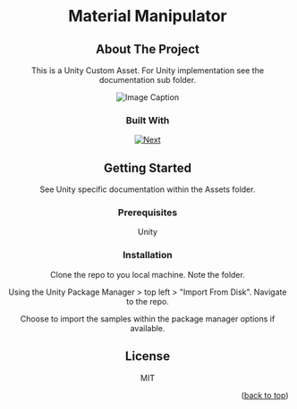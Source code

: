 
<!-- PROJECT LOGO -->
<br />
<div align="center">
<!--
  <a href="https://github.com/github_username/repo_name">
    <img src="images/logo.png" alt="Logo" width="80" height="80">
  </a>
  -->

<h1 align="center">Material Manipulator</h1>


<!-- ABOUT THE PROJECT -->
## About The Project

This is a Unity Custom Asset. For Unity implementation see the documentation sub folder.

![Image Caption](MaterialRipperPreview.png)


### Built With

[![Next][C#.csharp]][MicrosoftLearn-url]




<!-- GETTING STARTED -->
## Getting Started

See Unity specific documentation within the Assets folder.

### Prerequisites

Unity

### Installation

Clone the repo to you local machine. Note the folder.

Using the Unity Package Manager > top left > "Import From Disk". Navigate to the repo.

Choose to import the samples within the package manager options if available.




<!-- LICENSE -->
## License

MIT



<p align="right">(<a href="#readme-top">back to top</a>)</p>



<!-- MARKDOWN LINKS & IMAGES -->
<!-- https://www.markdownguide.org/basic-syntax/#reference-style-links -->
[C#.csharp]: https://img.shields.io/badge/c%23-%23239120.svg?style=for-the-badge&logo=c-sharp&logoColor=white
[MicrosoftLearn-url]: https://img.shields.io/badge/Microsoft_Learn-258ffa?style=for-the-badge&logo=microsoft&logoColor=white
